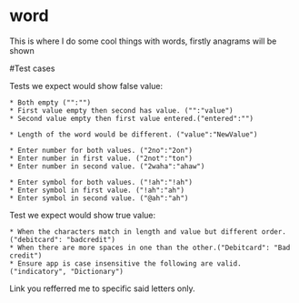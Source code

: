 # word
This is where I do some cool things with words, firstly anagrams will be shown

#Test cases

Tests we expect would show false value:

    * Both empty ("":"")
    * First value empty then second has value. ("":"value")
    * Second value empty then first value entered.("entered":"")

    * Length of the word would be different. ("value":"NewValue")

    * Enter number for both values. ("2no":"2on")
    * Enter number in first value. ("2not":"ton")
    * Enter number in second value. ("2waha":"ahaw")

    * Enter symbol for both values. ("!ah":"!ah")
    * Enter symbol in first value. ("!ah":"ah")
    * Enter symbol in second value. ("@ah":"ah")

Test we expect would show true value:

    * When the characters match in length and value but different order.("debitcard": "badcredit")
    * When there are more spaces in one than the other.("Debitcard": "Bad credit")
    * Ensure app is case insensitive the following are valid.("indicatory", "Dictionary")

Link you refferred me to specific said letters only.